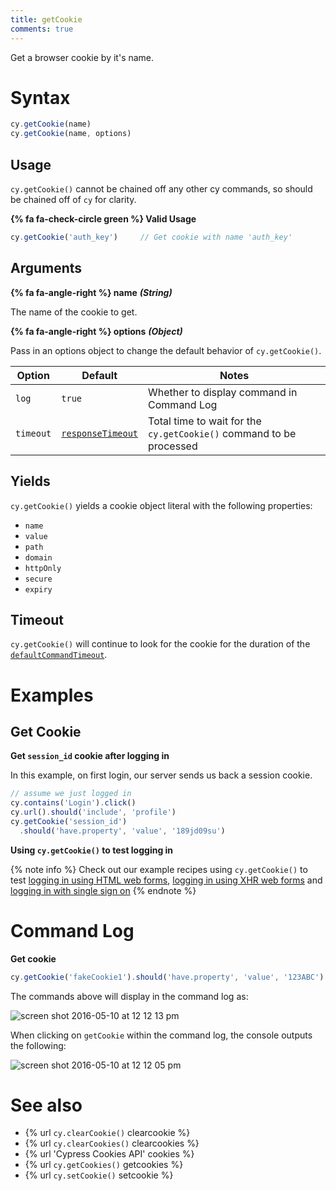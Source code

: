 ```yaml
---
title: getCookie
comments: true
---
```


Get a browser cookie by it's name.

# Syntax

```javascript
cy.getCookie(name)
cy.getCookie(name, options)
```

## Usage

`cy.getCookie()` cannot be chained off any other cy commands, so should be chained off of `cy` for clarity.

**{% fa fa-check-circle green %} Valid Usage**

```javascript
cy.getCookie('auth_key')     // Get cookie with name 'auth_key'
```

## Arguments

**{% fa fa-angle-right %} name** ***(String)***

The name of the cookie to get.

**{% fa fa-angle-right %} options** ***(Object)***

Pass in an options object to change the default behavior of `cy.getCookie()`.

Option | Default | Notes
--- | --- | ---
`log` | `true` | Whether to display command in Command Log
`timeout` | [`responseTimeout`](https://on.cypress.io/guides/configuration#timeouts) | Total time to wait for the `cy.getCookie()` command to be processed

## Yields

`cy.getCookie()` yields a cookie object literal with the following properties:

- `name`
- `value`
- `path`
- `domain`
- `httpOnly`
- `secure`
- `expiry`

## Timeout

`cy.getCookie()` will continue to look for the cookie for the duration of the [`defaultCommandTimeout`](https://on.cypress.io/guides/configuration#timeouts).

# Examples

## Get Cookie

**Get `session_id` cookie after logging in**

In this example, on first login, our server sends us back a session cookie.

```javascript
// assume we just logged in
cy.contains('Login').click()
cy.url().should('include', 'profile')
cy.getCookie('session_id')
  .should('have.property', 'value', '189jd09su')
```

**Using `cy.getCookie()` to test logging in**

{% note info %}
Check out our example recipes using `cy.getCookie()` to test [logging in using HTML web forms](https://github.com/cypress-io/cypress-example-recipes/blob/master/cypress/integration/logging_in_html_web_form_spec.js), [logging in using XHR web forms](https://github.com/cypress-io/cypress-example-recipes/blob/master/cypress/integration/logging_in_xhr_web_form_spec.js) and [logging in with single sign on](https://github.com/cypress-io/cypress-example-recipes/blob/master/cypress/integration/logging_in_single_sign_on_spec.js)
{% endnote %}

# Command Log

**Get cookie**

```javascript
cy.getCookie('fakeCookie1').should('have.property', 'value', '123ABC')
```

The commands above will display in the command log as:

![screen shot 2016-05-10 at 12 12 13 pm](https://cloud.githubusercontent.com/assets/1271364/15153750/7a1caa40-16a8-11e6-9f70-3858dacb6792.png)

When clicking on `getCookie` within the command log, the console outputs the following:

![screen shot 2016-05-10 at 12 12 05 pm](https://cloud.githubusercontent.com/assets/1271364/15153749/7a18b00c-16a8-11e6-86ad-ea969f46bb6c.png)

# See also

- {% url `cy.clearCookie()` clearcookie %}
- {% url `cy.clearCookies()` clearcookies %}
- {% url 'Cypress Cookies API' cookies %}
- {% url `cy.getCookies()` getcookies %}
- {% url `cy.setCookie()` setcookie %}
